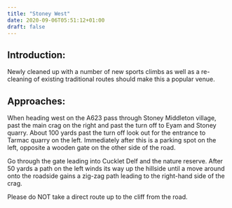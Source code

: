 ```yaml
---
title: "Stoney West"
date: 2020-09-06T05:51:12+01:00
draft: false
---
```



## Introduction:

Newly cleaned up with a number of new sports climbs as well as a re-cleaning of existing traditional routes should make this a popular venue.

## Approaches:

When heading west on the A623 pass through Stoney Middleton village, past the main crag on the right and past the turn off to Eyam and Stoney quarry. About 100 yards past the turn off look out for the entrance to Tarmac quarry on the left. Immediately after this is a parking spot on the left, opposite a wooden gate on the other side of the road.

Go through the gate leading into Cucklet Delf and the nature reserve. After 50 yards a path on the left winds its way up the hillside until a move around onto the roadside gains a zig-zag path leading to the right-hand side of the crag.

Please do NOT take a direct route up to the cliff from the road.